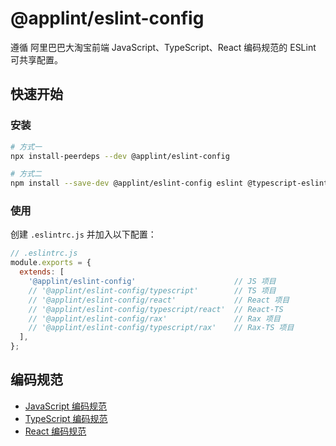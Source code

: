 # @applint/eslint-config

遵循 阿里巴巴大淘宝前端 JavaScript、TypeScript、React 编码规范的 ESLint 可共享配置。

## 快速开始

### 安装

```bash
# 方式一
npx install-peerdeps --dev @applint/eslint-config

# 方式二
npm install --save-dev @applint/eslint-config eslint @typescript-eslint/eslint-plugin eslint-plugin-import eslint-plugin-jsx-a11y eslint-plugin-jsx-plus eslint-plugin-react eslint-plugin-react-hooks
```

### 使用

创建 `.eslintrc.js` 并加入以下配置：

```js
// .eslintrc.js
module.exports = {
  extends: [
    '@applint/eslint-config'                      // JS 项目
    // '@applint/eslint-config/typescript'        // TS 项目
    // '@applint/eslint-config/react'             // React 项目
    // '@applint/eslint-config/typescript/react'  // React-TS 
    // '@applint/eslint-config/rax'               // Rax 项目
    // '@applint/eslint-config/typescript/rax'    // Rax-TS 项目
  ],
};
```

## 编码规范

- [JavaScript 编码规范](/packages/eslint-config/docs/JavaScript.md)
- [TypeScript 编码规范](/packages/eslint-config/docs/TypeScript.md)
- [React 编码规范](/packages/eslint-config/docs/React.md)
